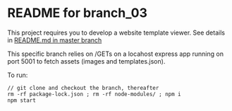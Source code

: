 # README for branch_03 #

This project requires you to develop a website template viewer. See details in [README.md in master branch](https://github.com/bganguly/siemens-coding-project/tree/master#readme) 

This specific branch relies on /GETs on a locahost express app running on port 5001 to fetch assets (images and templates.json).

To run:
```
// git clone and checkout the branch, thereafter
rm -rf package-lock.json ; rm -rf node-modules/ ; npm i
npm start
```